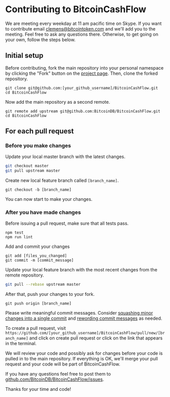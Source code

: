 Contributing to BitcoinCashFlow
===============================


We are meeting every weekday at 11 am pacific time on Skype. If you want to contribute email clemens@bitcointoken.com and we'll add you to the meeting. Feel free to ask any questions there. Otherwise, to get going on your own, follow the steps below.

## Initial setup

Before contributing, fork the main repository into your personal namespace by clicking the "Fork" button on the [project page](https://github.com/BitcoinDB/BitcoinCashFlow). Then, clone the forked repository.
```
git clone git@github.com:[your_github_username]/BitcoinCashFlow.git
cd BitcoinCashFlow
```

Now add the main repository as a second remote.
```
git remote add upstream git@github.com:BitcoinDB/BitcoinCashFlow.git
cd BitcoinCashFlow
```

## For each pull request

### Before you make changes

Update your local master branch with the latest changes.
```sh
git checkout master
git pull upstream master
```

Create new local feature branch called `[branch_name]`.

```
git checkout -b [branch_name]
```

You can now start to make your changes.

### After you have made changes

Before issuing a pull request, make sure that all tests pass.

```
npm test
npm run lint
```

Add and commit your changes

```
git add [files_you_changed]
git commit -m [commit_message]
```

Update your local feature branch with the most recent changes from the remote repository. 
```sh
git pull --rebase upstream master
```

After that, push your changes to your fork.
```
git push origin [branch_name]
```

Please write meaningful commit messages. Consider [squashing minor changes into a single commit](https://stackoverflow.com/questions/5189560/squash-my-last-x-commits-together-using-git) and [rewording commit messages](https://help.github.com/articles/changing-a-commit-message/) as needed.

To create a pull request, visit ```https://github.com/[your_github_username]/BitcoinCashFlow/pull/new/[branch_name]``` and click on create pull request or click on the link that appears in the terminal.

We will review your code and possibly ask for changes before your code is pulled in to the main repository.  If everything is OK, we'll merge your pull request and your code will be part of BitcoinCashFlow.

If you have any questions feel free to post them to
[github.com/BitcoinDB/BitcoinCashFlow/issues](https://github.com/BitcoinDB/BitcoinCashFlow/issues).

Thanks for your time and code!





<!--

## Design Guidelines

BitcoinCashFlow is using the [AirBnb JavaScript style guide](https://github.com/airbnb/javascript). We encourage our contributors to review it and follow its recommendations when writing the code.

### Tests

Write a test for all your code. We encourage Test Driven Development so we know when our code is right. The test coverage is around 95% and are targeting 100% as we move towards our 1.0 release.

#### Tests Must be Written Elegantly

Style guidelines are not relaxed for tests. Tests are a good way to show how to use the library, and maintaining them is extremely necessary.

Don't write long tests, write helper functions to make them be as short and concise as possible (they should take just a few lines each), and use good variable names.

#### Tests Must not be Random

Inputs for tests should not be generated randomly. Also, the type and structure of outputs should be checked.

#### Require 'bitcoincashflow' and Look up Classes from There

This helps to make tests more useful as examples, and more independent of where they are placed. This also helps prevent forgetting to include all sub-modules in the bitcoincashflow object.

DO:
```javascript
var bitcoincashflow = require('../');
var PublicKey = bitcoincashflow.PublicKey;
```
DON'T:
```javascript
var PublicKey = require('../src/publickey');
```

#### Data for Tests Included in a JSON File

If possible, data for tests should be included in a JSON file in the `test/data` directory. This improves interoperability with other libraries and keeps tests cleaner.

### Documentation

#### Guide and API Reference

All modules should include a developer guide and API reference. The API reference documentation is generated using JSDOC. Each function that exposes a public API should include a description, @return and @param, as appropriate. The general documentation guide for the module should be located in the `docs/guide` directory and is written in GitHub Flavored Markdown.

#### Proofread

Please proofread documentation to avoid unintentional spelling and grammatical mistakes before submitting a pull request.

-->